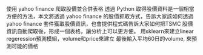 使用 yahoo finance 爬取股價並合併表格
透過 Python 取得股價資料是一個相當方便的方法，本文將透過 yahoo finance 的股價抓取方式，告訴大家該如何透過 yahoo finance 套件獲取股價資訊，也會提供程式碼告訴大家如何把TSMC 股價資訊自動爬取後，形成一個表格，讓分析上可以更方便。
用sklearn來建立linear regeression預測模組，volume和price來建立
最後輸入平均60日的volume, 來預測可能的價格
